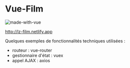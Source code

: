 # Vue-Film

![made-with-vue](https://img.shields.io/badge/Made%20with-Vue%2FVueX-brightgreen?style=flat)

http://lz-film.netlify.app

Quelques exemples de fonctionnalités techniques utilisées :
  - routeur : vue-router
  - gestionnaire d'état : vuex
  - appel AJAX : axios
